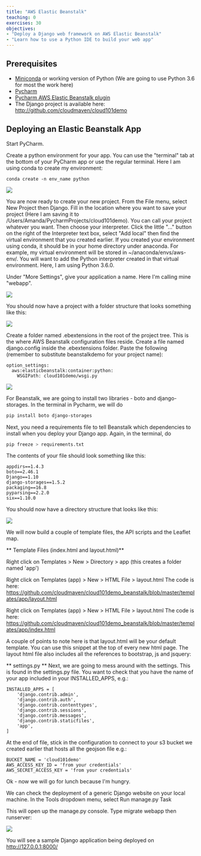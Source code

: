 ```yaml
---
title: "AWS Elastic Beanstalk"
teaching: 0
exercises: 30
objectives:
- "Deploy a Django web framework on AWS Elastic Beanstalk"
- "Learn how to use a Python IDE to build your web app"
---
```

## Prerequisites
- [Miniconda](https://conda.io/miniconda.html) or working version of Python (We are going to use Python 3.6 for most the work here)
- [Pycharm](https://www.jetbrains.com/pycharm/download/)
- [Pycharm AWS Elastic Beanstalk plugin](https://plugins.jetbrains.com/plugin/7388-aws-elastic-beanstalk-integration-for-web-languages)
- The Django project is available here: http://github.com/cloudmaven/cloud101demo

## Deploying an Elastic Beanstalk App

Start PyCharm. 

Create a python environment for your app. You can use the "terminal" tab at the bottom of your PyCharm app or use the regular terminal. Here I am using conda to create my environment:

```
conda create -n env_name python
```

![](/cloud101_webframework/fig/02-elasticbeanstalk-0001.png)


You are now ready to create your new project. From the File menu, select New Project then Django. Fill in the location where you want to save your project (Here I am saving it to /Users/Amanda/PycharmProjects/cloud101demo). You can call your project whatever you want. Then choose your interpreter. Click the little "..." button on the right of the Interpreter text box, select "Add local" then find the virtual environment that you created earlier. If you created your environment using conda, it should be in your home directory under anaconda. For example, my virtual environment will be stored in ~/anaconda/envs/aws-env/. You will want to add the Python interpreter created in that virtual environment. Here, I am using Python 3.6.0. 

Under "More Settings", give your application a name. Here I'm calling mine "webapp". 

![](/cloud101_webframework/fig/02-elasticbeanstalk-0002.png)

You should now have a project with a folder structure that looks something like this:

![](/cloud101_webframework/fig/02-elasticbeanstalk-0003.png)

Create a folder named .ebextensions in the root of the project tree. This is the where AWS Beanstalk configuration files reside. Create a file named django.config inside the .ebextensions folder. Paste the following (remember to substitute beanstalkdemo for your project name):

~~~
option_settings:
  aws:elasticbeanstalk:container:python:
    WSGIPath: cloud101demo/wsgi.py
~~~

![](/cloud101_webframework/fig/02-elasticbeanstalk-0004.png)

For Beanstalk, we are going to install two libraries - boto and django-storages. In the terminal in Pycharm, we will do

``` bash
pip install boto django-storages
```

Next, you need a requirements file to tell Beanstalk which dependencies to install when you deploy your Django app. Again, in the terminal, do

```bash
pip freeze > requirements.txt
```

The contents of your file should look something like this:

~~~
appdirs==1.4.3
boto==2.46.1
Django==1.10
django-storages==1.5.2
packaging==16.8
pyparsing==2.2.0
six==1.10.0
~~~

You should now have a directory structure that looks like this:

![](/cloud101_webframework/fig/02-elasticbeanstalk-0005.png)

We will now build a couple of template files, the API scripts and the Leaflet map. 

** Template Files (index.html and layout.html)**

Right click on Templates > New > Directory > app (this creates a folder named 'app')

Right click on Templates (app) > New > HTML File > layout.html
The code is here: https://github.com/cloudmaven/cloud101demo_beanstalk/blob/master/templates/app/layout.html

Right click on Templates (app) > New > HTML File > layout.html
The code is here: https://github.com/cloudmaven/cloud101demo_beanstalk/blob/master/templates/app/index.html

A couple of points to note here is that layout.html will be your default template. You can use this snippet at the top of every new html page. The layout html file also includes all the references to bootstrap, js and jsquery:

** settings.py **
Next, we are going to mess around with the settings. This is found in the settings.py file. You want to check that you have the name of your app included in your INSTALLED_APPS, e.g.:

```
INSTALLED_APPS = [
    'django.contrib.admin',
    'django.contrib.auth',
    'django.contrib.contenttypes',
    'django.contrib.sessions',
    'django.contrib.messages',
    'django.contrib.staticfiles',
    'app',
]
```

At the end of file, stick in the configuration to connect to your s3 bucket we created earlier that hosts all the geojson file e.g.:

~~~
BUCKET_NAME = 'cloud101demo'
AWS_ACCESS_KEY_ID = 'from your credentials'
AWS_SECRET_ACCESS_KEY = 'from your credentials'
~~~

Ok - now we will go for lunch because I'm hungry. 

We can check the deployment of a generic Django website on your local machine. In the Tools dropdown menu, select Run manage.py Task

This will open up the manage.py console. Type migrate webapp then runserver:

![](/cloud101_webframework/fig/02-elasticbeanstalk-0006.png)

You will see a sample Django application being deployed on http://127.0.0.1:8000/
